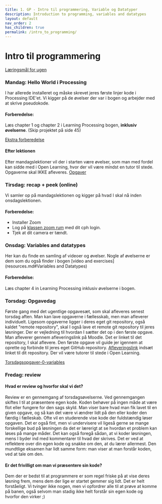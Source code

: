 ```yaml
---
title: 1. GP - Intro til programmering, Variable og Datatyper
description: Introduction to programming, variables and datatypes
layout: default
nav_order: 2
has_children: true
permalink: /intro_to_programming/
---
```


# Intro til programmering
[Læringsmål for ugen](./learningobjectives.md)

### Mandag: Hello World i Processing
I har allerede installeret og måske skrevet jeres første linjer kode i Processing IDE'et.
Vi kigger på de øvelser der var i bogen og arbejder med at skrive pseudokode.

#### Forberedelse:
Læs chapter 1 og chapter 2 i Learning Processing bogen, **inklusiv øvelserne**.
(Skip projektet på side 45)


[Ekstra forberedelse](./resources.md)

#### Efter lektionen
Efter mandagslektioner vil der i starten være øvelser, som man med fordel kan sidde med i Open Learning, hvor der vil være mindst en tutor til stede. Opgaverne skal IKKE afleveres.
[Opgaver](https://github.com/Dat1Cphbusiness/Mandagsopgaver/blob/main/1.md)


### Tirsdag: recap + peek (online)
Vi samler op på mandagslektionen og kigger på hvad I skal nå inden onsdagslektionen.


#### Forberedelse:
 - Installer Zoom 
 - Log på [klassen zoom rum](https://cphbusiness.zoom.us/j/66755584856?pwd=RDRqZjBqSXBsTlR0QjRsTXh0UEFTUT09)  med dit cph login. 
 - Tjek at dit camera er tændt.


### Onsdag: Variables and datatypes
Her kan du finde en samling af videoer og øvelser. Nogle af øvelserne er dem som du også finder i bogen [video and exercises](resources.md#Variables and Datatypes)

#### Forberedelse:
Læs chapter 4 in Learning Processing inklusiv øvelserne i bogen.


### Torsdag: Opgavedag
Første gang med det ugentlige opgavesæt, som skal afleveres senest torsdag aften. Man kan lave opgaverne i fællesskab, men man afleverer individuelt.
Ligesom opgaverne ligger i deres eget git repository, også kaldet "remote repository", skal I også lave et remote git repository til jeres løsninger. Der er vejledning til hvordan I sætter det op i den første opgave.
Man afleverer gennem afleveringslink på Moodle. Det er linket til det repository, I skal aflevere.
Den første opgave vil guide jer igennem at oprette og forbinde til jeres eget GitHub repository. [Afleveringslink]() indsæt linket til dit repository. Der vil være tutorer til stede i Open Learning.

[Torsdagsopgaver-0-variables](https://github.com/Dat1Cphbusiness/Torsdagsopgaver-0-variables)

### Fredag: review

#### Hvad er review og hvorfor skal vi det?
Review er en gennemgang af torsdagsøvelserne. Ved gennemgangen skiftes I til at præsentere egen kode. Koden behøver på ingen måde at være flot eller fungere for den sags skyld. Man viser bare hvad man fik lavet til en given opgave, og så kan det være vi ændrer lidt på den eller koder den færdig i fælleskab. Ofte vil en studerende vise kode der fuldstændig løser opgaven. Det er også fint, men vi undervisere vil ligeså gerne se mange forskellige bud på løsningen da det er lærerigt at se hvordan et problem kan løses på mange måder. Det kan også foregå sådan, at vi koder løsningen, mens I byder ind med kommentarer til hvad der skrives.
Det er ved at reflektere over din egen kode og snakke om den, at du lærer allermest. Den mundtlige eksamen har lidt samme form: man viser at man forstår koden, ved at tale om den.


#### Er det frivilligt om man vi præsentere sin kode?
Dem der er bedst til at programmere er som regel friske på at vise deres løsning frem, mens dem der lige er startet gemmer sig lidt. Det er helt forståeligt. Vi tvinger ikke nogen, men vi opfordrer alle til at prøve at komme på banen, også selvom man stadig ikke helt forstår sin egen kode og hvorfor den virker ;)




